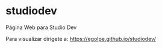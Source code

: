 # studiodev

Página Web para Studio Dev

Para visualizar dirigete a: https://egolpe.github.io/studiodev/
